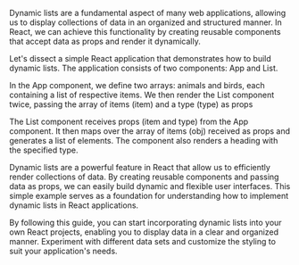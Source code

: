 Dynamic lists are a fundamental aspect of many web applications, allowing us to display collections of data in an organized and structured manner. In React, we can achieve this functionality by creating reusable components that accept data as props and render it dynamically.

Let's dissect a simple React application that demonstrates how to build dynamic lists. The application consists of two components: App and List.

In the App component, we define two arrays: animals and birds, each containing a list of respective items. We then render the List component twice, passing the array of items (item) and a type (type) as props

The List component receives props (item and type) from the App component. It then maps over the array of items (obj) received as props and generates a list of elements. The component also renders a heading with the specified type.


Dynamic lists are a powerful feature in React that allow us to efficiently render collections of data. By creating reusable components and passing data as props, we can easily build dynamic and flexible user interfaces. This simple example serves as a foundation for understanding how to implement dynamic lists in React applications.

By following this guide, you can start incorporating dynamic lists into your own React projects, enabling you to display data in a clear and organized manner. Experiment with different data sets and customize the styling to suit your application's needs.